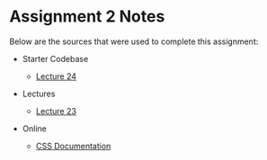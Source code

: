 # Assignment 2 Notes

Below are the sources that were used to complete this assignment:
- Starter Codebase
    - [Lecture 24](https://github.com/jhu-ep-coursera/fullstack-course4/blob/master/examples/Lecture24)

- Lectures
    - [Lecture 23](https://github.com/jhu-ep-coursera/fullstack-course4/blob/master/examples/Lecture23)

- Online
    - [CSS Documentation](https://developer.mozilla.org/en-US/docs/Web/CSS)